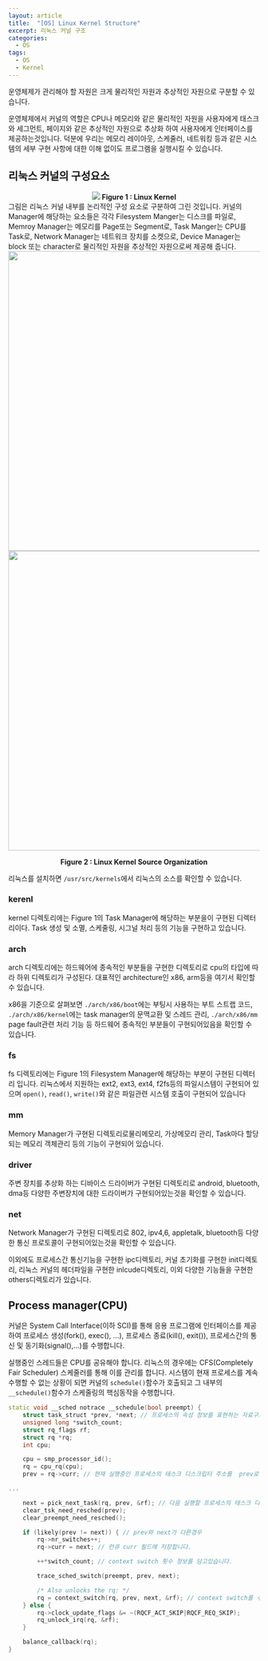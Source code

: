 ```yaml
---
layout: article
title:  "[OS] Linux Kernel Structure"
excerpt: 리눅스 커널 구조
categories:
  - OS
tags:
  - OS
  - Kernel
---
```


운영체제가 관리해야 할 자원은 크게 물리적인 자원과 추상적인 자원으로 구분할 수 있습니다.

운영체제에서 커널의 역할은 CPU나 메모리와 같은 물리적인 자원을 사용자에게 태스크와 세그먼트, 페이지와 같은 추상적인 자원으로 추상화 하여 사용자에게 인터페이스를 제공하는것입니다. 덕분에 우리는 메모리 레이아웃, 스케줄러, 네트워킹 등과 같은 시스템의 세부 구현 사항에 대한 이해 없이도 프로그램을 실행시킬 수 있습니다.

## 리눅스 커널의 구성요소

<div align=center>
<div class="image">
	<img class="image" src="https://user-images.githubusercontent.com/28651727/142136168-764b3260-763b-42d5-8629-0af53dfd8a6c.png"/>
	<b>Figure 1 : Linux Kernel</b>
</div>
</div>
그림은 리눅스 커널 내부를 논리적인 구성 요소로 구분하여 그린 것입니다. 
커널의 Manager에 해당하는 요소들은 각각 Filesystem Manger는 디스크를 파일로, Memroy Manager는 메모리를 Page또는 Segment로, Task Manger는 CPU를 Task로, Network Manager는 네트워크 장치를 소켓으로, Device Manager는 block 또는 character로 물리적인 자원을 추상적인 자원으로써 제공해 줍니다.

<div align=center>
<div class="image">
	<img src="https://linux-kernel-labs.github.io/refs/heads/master/_images/ditaa-f45246aade5ecc7cfb71f7f103a57f95fc7c2b9e.png" style="width : 600px">
	<img src="https://user-images.githubusercontent.com/28651727/142143439-9c028907-cc8b-457e-ae7d-7150913a2d8d.png" style="width : 600px">

<b>Figure 2 : Linux Kernel Source Organization</b>
</div>
</div>

리눅스를 설치하면 ` /usr/src/kernels `에서 리눅스의 소스를 확인할 수 있습니다. 

### kerenl
kernel 디렉토리에는 Figure 1의 Task Manager에 해당하는 부분을이 구현된 디렉터리이다. Task 생성 및 소멸, 스케줄링, 시그널 처리 등의 기능을 구현하고 있습니다.

### arch
arch 디렉토리에는 하드웨어에 종속적인 부분들을 구현한 디렉토리로 cpu의 타입에 따라 하위 디렉토리가 구성된다. 대표적인 architecture인 x86, arm등을 여기서 확인할 수 있습니다.

x86을 기준으로 살펴보면 `./arch/x86/boot`에는 부팅시 사용하는 부트 스트랩 코드, `./arch/x86/kernel`에는 task manager의 문맥교환 및 스레드 관리, `./arch/x86/mm` page fault관련 처리 기능 등 하드웨어 종속적인 부분들이 구현되어있음을 확인할 수 있습니다.

### fs
fs 디렉토리에는 Figure 1의 Filesystem Manager에 해당하는 부분이 구현된 디렉터리 입니다. 리눅스에서 지원하는 ext2, ext3, ext4, f2fs등의 파일시스템이 구현되어 있으며 `open()`, `read()`, `write()`와 같은 파일관련 시스템 호출이 구현되어 있습니다

### mm 
Memory Manager가 구현된 디렉토리로물리메모리, 가상메모리 관리, Task마다 할당되는 메모리 객체관리 등의 기능이 구현되어 있습니다.

### driver
주변 장치를 추상화 하는 디바이스 드라이버가 구현된 디렉토리로 android, bluetooth, dma등 다양한 주변장치에 대한 드라이버가 구현되어있는것을 확인할 수 있습니다.

### net
Network Manager가 구현된 디렉토리로 802, ipv4,6, appletalk, bluetooth등 다양한 통신 프로토콜이 구현되어있는것을 확인할 수 있습니다.

이외에도 프로세스간 통신기능을 구현한 ipc디렉토리, 커널 초기화를 구현한 init디렉토리, 리눅스 커널의 헤더파일을 구현한 inlcude디렉토리, 이외 다양한 기능들을 구현한 others디렉토리가 있습니다. 


## Process manager(CPU)

커널은 System Call Interface(이하 SCI)를 통해 응용 프로그램에 인터페이스를 제공하여 프로세스 생성(fork(), exec(), ...), 프로세스 종료(kill(), exit()), 프로세스간의 통신 및 동기화(signal(),...)를 수행합니다.

실행중인 스레드들은 CPU를 공유해야 합니다. 리눅스의 경우에는 CFS(Completely Fair Scheduler) 스케줄러를 통해 이를 관리를 합니다. 시스템이 현재 프로세스를 계속 수행할 수 없는 상황이 되면 커널의 `schedule()`함수가 호출되고 그 내부의 `__schedule()`함수가 스케줄링의 핵심동작을 수행합니다.

```cpp
static void __sched notrace __schedule(bool preempt) {
	struct task_struct *prev, *next; // 프로세스의 속성 정보를 표현하는 자료구조
	unsigned long *switch_count;
	struct rq_flags rf;
	struct rq *rq;
	int cpu;

	cpu = smp_processor_id();
	rq = cpu_rq(cpu);
	prev = rq->curr; // 현재 실행중인 프로세스의 태스크 디스크립터 주소를  prev로

...

	next = pick_next_task(rq, prev, &rf); // 다음 실행할 프로세스의 태스크 디스크립터 주소를 next로
	clear_tsk_need_resched(prev);
	clear_preempt_need_resched();

	if (likely(prev != next)) { // prev와 next가 다른경우
		rq->nr_switches++;
		rq->curr = next; // 런큐 curr 필드에 저장합니다.

		++*switch_count; // context switch 횟수 정보를 담고있습니다.

		trace_sched_switch(preempt, prev, next);

		/* Also unlocks the rq: */
		rq = context_switch(rq, prev, next, &rf); // context switch를 수행합니다.
	} else {
		rq->clock_update_flags &= ~(RQCF_ACT_SKIP|RQCF_REQ_SKIP);
		rq_unlock_irq(rq, &rf);
	}

	balance_callback(rq);
}
```
